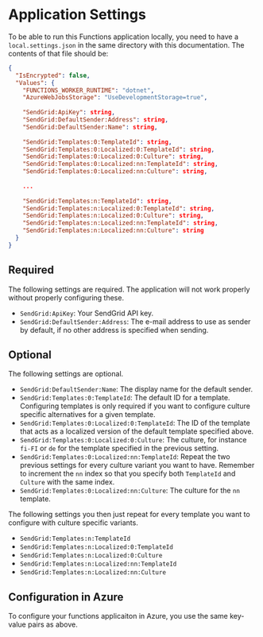 ﻿Application Settings
====================

To be able to run this Functions application locally, you need to have a `local.settings.json` in the same directory with this documentation. The contents of that file should be:

``` JSON
{
  "IsEncrypted": false,
  "Values": {
    "FUNCTIONS_WORKER_RUNTIME": "dotnet",
    "AzureWebJobsStorage": "UseDevelopmentStorage=true",
    
    "SendGrid:ApiKey": string,
    "SendGrid:DefaultSender:Address": string,
    "SendGrid:DefaultSender:Name": string,
    
    "SendGrid:Templates:0:TemplateId": string,
    "SendGrid:Templates:0:Localized:0:TemplateId": string,
    "SendGrid:Templates:0:Localized:0:Culture": string,
    "SendGrid:Templates:0:Localized:nn:TemplateId": string,
    "SendGrid:Templates:0:Localized:nn:Culture": string,
    
    ...
    
    "SendGrid:Templates:n:TemplateId": string,
    "SendGrid:Templates:n:Localized:0:TemplateId": string,
    "SendGrid:Templates:n:Localized:0:Culture": string,
    "SendGrid:Templates:n:Localized:nn:TemplateId": string,
    "SendGrid:Templates:n:Localized:nn:Culture": string
  }
}
```


Required
--------
The following settings are required. The application will not work properly without properly configuring these.

- `SendGrid:ApiKey`: Your SendGrid API key.
- `SendGrid:DefaultSender:Address`: The e-mail address to use as sender by default, if no other address is specified when sending.

Optional
--------
The following settings are optional.

- `SendGrid:DefaultSender:Name`: The display name for the default sender.
- `SendGrid:Templates:0:TemplateId`: The default ID for a template. Configuring templates is only required if you want to configure culture specific alternatives for a given template.
- `SendGrid:Templates:0:Localized:0:TemplateId`: The ID of the template that acts as a localized version of the default template specified above.
- `SendGrid:Templates:0:Localized:0:Culture`: The culture, for instance `fi-FI` or `de` for the template specified in the previous setting.
- `SendGrid:Templates:0:Localized:nn:TemplateId`: Repeat the two previous settings for every culture variant you want to have. Remember to increment the `nn` index so that you specify both `TemplateId` and `Culture` with the same index.
- `SendGrid:Templates:0:Localized:nn:Culture`: The culture for the `nn` template.

The following settings you then just repeat for every template you want to configure with culture specific variants.
- `SendGrid:Templates:n:TemplateId`
- `SendGrid:Templates:n:Localized:0:TemplateId`
- `SendGrid:Templates:n:Localized:0:Culture`
- `SendGrid:Templates:n:Localized:nn:TemplateId`
- `SendGrid:Templates:n:Localized:nn:Culture`


Configuration in Azure
----------------------
To configure your functions applicaiton in Azure, you use the same key-value pairs as above.